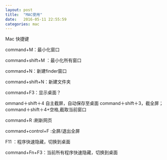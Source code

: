 ```yaml
---
layout: post
title:  "MAC使用"
date:   2016-05-11 22:55:59
categories: mac
---
```


Mac 快捷键

command+M：最小化窗口

command+shift+M ：最小化所有窗口

command+N：新建finder窗口

command+shift+N：新建文件夹

command+F3：显示桌面？

ommand＋shift＋4 自主截屏，自动保存至桌面
command＋shift＋3，截全屏；
command＋shift＋4+空格,截取当前窗口


command+R :刷新网页

command+control+F :全屏/退出全屏

F11 ：程序快速隐藏，切换到桌面

command+Fn+F3：当前所有程序快速隐藏，切换到桌面
